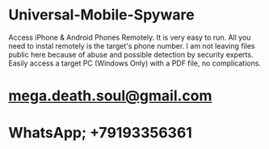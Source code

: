 # Universal-Mobile-Spyware
Access iPhone &amp; Android Phones Remotely. It is very easy to run. All you need to instal remotely is the target's phone number. I am not leaving files public here because of abuse and possible detection by security experts. 
Easily access a target PC (Windows Only) with a PDF file, no complications.
# mega.death.soul@gmail.com
# WhatsApp; +79193356361
